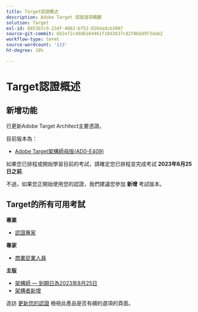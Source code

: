```yaml
---
title: Target認證概述
description: Adobe Target 認證選項概觀
solution: Target
exl-id: 6853b7c9-23df-4082-b752-026dadcb3087
source-git-commit: 6b2ef2c4dd6164461f18d3837c82f0bbd9f3dab2
workflow-type: tm+mt
source-wordcount: '113'
ht-degree: 10%

---
```


# Target認證概述

## 新增功能

已更新Adobe Target Architect主要憑證。

目前版本為：

* [Adobe Target架構師母版(AD0-E409)](/help/certifications/at/at-m-architect.md)

如果您已排程或開始學習目前的考試，請確定您已排程並完成考試 **2023年8月25日之前**.

不過，如果您正開始使用您的認證，我們建議您參加 **新增** 考試版本。

## Target的所有可用考試

**專業**

* [認證專家](/help/certifications/at/at-p-business.md) <!--AD0-E408-->

**專家**

* [商業從業人員](/help/certifications/at/at-e-business.md) <!--AD0-E406-->

**主版**

* [架構師 — 到期日為2023年8月25日](/help/certifications/at/at-m-architect.md) <!--AD0-E407-->
* [架構者新增](/help/certifications/at/at-m-architect0623.md) <!--AD0-E409-->

造訪 [更新您的認證](/help/certifications/renew.md) 檢視此產品是否有續約選項的頁面。
